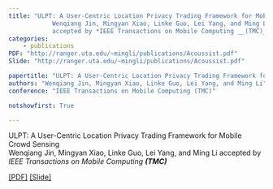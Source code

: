 ```yaml
---
title: "ULPT: A User-Centric Location Privacy Trading Framework for Mobile Crowd Sensing    
            Wenqiang Jin, Mingyan Xiao, Linke Guo, Lei Yang, and Ming Li 
            accepted by *IEEE Transactions on Mobile Computing __(TMC)__*"
categories:
    - publications
PDF: "http://ranger.uta.edu/~mingli/publications/Acoussist.pdf"
Slide: "http://ranger.uta.edu/~mingli/publications/Acoussist.pdf"

papertitle: "ULPT: A User-Centric Location Privacy Trading Framework for Mobile Crowd Sensing"
authors: "Wenqiang Jin, Mingyan Xiao, Linke Guo, Lei Yang, and Ming Li"
conference: "IEEE Transactions on Mobile Computing (TMC)"

notshowfirst: True

---
```

ULPT: A User-Centric Location Privacy Trading Framework for Mobile Crowd Sensing    
            Wenqiang Jin, Mingyan Xiao, Linke Guo, Lei Yang, and Ming Li 
            accepted by *IEEE Transactions on Mobile Computing __(TMC)__*

[[PDF]](http://ranger.uta.edu/~mingli/publications/Acoussist.pdf) [[Slide]](http://ranger.uta.edu/~mingli/publications/Acoussist.pdf) 
